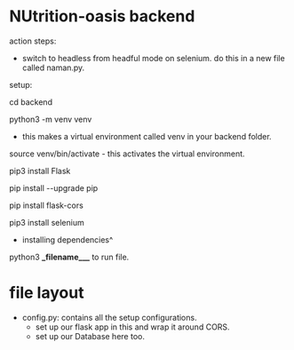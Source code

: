 # NUtrition-oasis backend

action steps:

- switch to headless from headful mode on selenium. do this in a new file called naman.py.

setup:

cd backend

python3 -m venv venv

- this makes a virtual environment called venv in your backend folder.

source venv/bin/activate - this activates the virtual environment.

pip3 install Flask

pip install --upgrade pip

pip install flask-cors

pip3 install selenium

- installing dependencies^

python3 **\_**filename**\_\_\_** to run file.

# file layout

- config.py: contains all the setup configurations.
  - set up our flask app in this and wrap it around CORS.
  - set up our Database here too.
